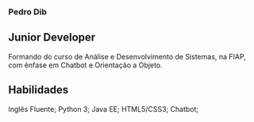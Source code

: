 ### Pedro Dib
## Junior Developer

Formando do curso de Análise e Desenvolvimento de Sistemas, na FIAP, com ênfase em Chatbot e Orientação a Objeto.

## Habilidades

Inglês Fluente;
Python 3;
Java EE;
HTML5/CSS3;
Chatbot;


<!--
**pebato/pebato** is a ✨ _special_ ✨ repository because its `README.md` (this file) appears on your GitHub profile.

Here are some ideas to get you started:

- 🔭 I’m currently working on ...
- 🌱 I’m currently learning ...
- 👯 I’m looking to collaborate on ...
- 🤔 I’m looking for help with ...
- 💬 Ask me about ...
- 📫 How to reach me: ...
- 😄 Pronouns: ...
- ⚡ Fun fact: ...
-->
